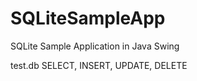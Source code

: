 SQLiteSampleApp
===============

SQLite Sample Application in Java Swing

test.db
SELECT, INSERT, UPDATE, DELETE 
